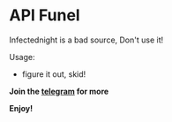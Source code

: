 # API Funel
Infectednight is a bad source, Don't use it!

Usage:
- figure it out, skid!

**Join the [telegram](https://t.me/leakskitty) for more**

**Enjoy!**
